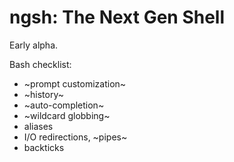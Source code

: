 

# ngsh: The Next Gen Shell

Early alpha.

Bash checklist:

* ~prompt customization~
* ~history~
* ~auto-completion~
* ~wildcard globbing~
* aliases
* I/O redirections, ~pipes~
* backticks

